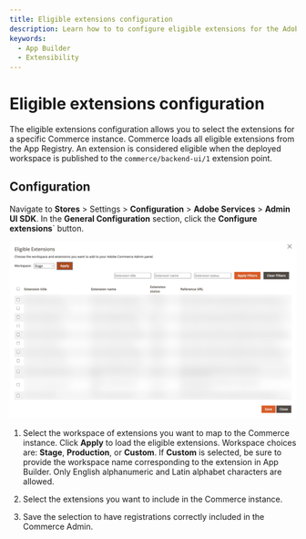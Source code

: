 ```yaml
---
title: Eligible extensions configuration
description: Learn how to to configure eligible extensions for the Adobe Commerce Admin UI SDK.
keywords:
  - App Builder
  - Extensibility
---
```


# Eligible extensions configuration

The eligible extensions configuration allows you to select the extensions for a specific Commerce instance. Commerce loads all eligible extensions from the App Registry. An extension is considered eligible when the deployed workspace is published to the `commerce/backend-ui/1` extension point.

## Configuration

Navigate to **Stores** > Settings > **Configuration** > **Adobe Services** > **Admin UI SDK**. In the **General Configuration** section, click the **Configure extensions**` button.

![Admin UI SDK eligible extensions configuration](../_images/admin-ui-sdk/configuration/eligible-extensions.png)

1. Select the workspace of extensions you want to map to the Commerce instance. Click **Apply** to load the eligible extensions. Workspace choices are: **Stage**, **Production**, or **Custom**. If **Custom** is selected, be sure to provide the workspace name corresponding to the extension in App Builder. Only English alphanumeric and Latin alphabet characters are allowed.

1. Select the extensions you want to include in the Commerce instance.

1. Save the selection to have registrations correctly included in the Commerce Admin.
